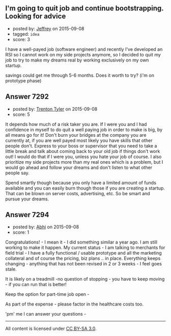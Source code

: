 ## I'm going to quit job and continue bootstrapping. Looking for advice

- posted by: [Jeffrey](https://stackexchange.com/users/6901719/jeffrey) on 2015-09-08
- tagged: `idea`
- score: 3

I have a well-payed job (software engineer) and
recently I've developed an RSI so I cannot work on my side projects anymore, so
I decided to quit my job to try to make my dreams real by working exclusively on my own startup.

savings could get me through 5-6 months.
Does it worth to try? (i'm on prototype phase)


## Answer 7292

- posted by: [Trenton Tyler](https://stackexchange.com/users/6828026/trenton-tyler) on 2015-09-08
- score: 5

It depends how much of a risk taker you are. If I were you and I had confidence in myself to do quit a well paying job in order to make is big, by all means go for it! Don't burn your bridges at the company you are currently at, if you are well payed most likely you have skills that other people don't. Express to your boss or supervisor that you need to take a little break and talk about coming back to your old job if things don't work out! I would do that if I were you, unless you hate your job of course. I also prioritize my side projects more than my real ones which is a problem, but I would go ahead and follow your dreams and don't listen to what other people say.

Spend smartly though because you only have a limited amount of funds available and you can easily burn though those if you are creating a startup. That can be blown on server costs, advertising, etc. So be smart and pursue your dreams.


## Answer 7294

- posted by: [Abhi](https://stackexchange.com/users/200253/abhi) on 2015-09-08
- score: 1

Congratulations! - I mean it - I did something similar a year ago. I am still working to make it happen. My current status - I am talking to merchants for field trial - I have a fully functional / usable prototype and all the marketing collateral and of course the pricing, biz plans .. in place. Everything keeps changing - anything that has not been revised in 2 or 3 weeks - I feel goes stale.

It is likely on a treadmill -no question of stopping - you have to keep moving - if you can run that is better!

Keep the option for part-time job open - 

As part of the expense - please factor in the healthcare costs too. 

'pm' me I can answer your questions - 



---

All content is licensed under [CC BY-SA 3.0](https://creativecommons.org/licenses/by-sa/3.0/).
